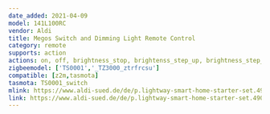 ```yaml
---
date_added: 2021-04-09
model: 141L100RC
vendor: Aldi
title: Megos Switch and Dimming Light Remote Control
category: remote
supports: action
actions: on, off, brightness_stop, brightenss_step_up, brightness_step_down, brightness_move_up, brightness_move_down
zigbeemodel: ['TS0001','_TZ3000_ztrfrcsu']
compatible: [z2m,tasmota]
tasmota: TS0001_switch
mlink: https://www.aldi-sued.de/de/p.lightway-smart-home-starter-set.490000000000707056.html#&gid=1&pid=2
link: https://www.aldi-sued.de/de/p.lightway-smart-home-starter-set.490000000000707056.html#&gid=1&pid=2
---
```


